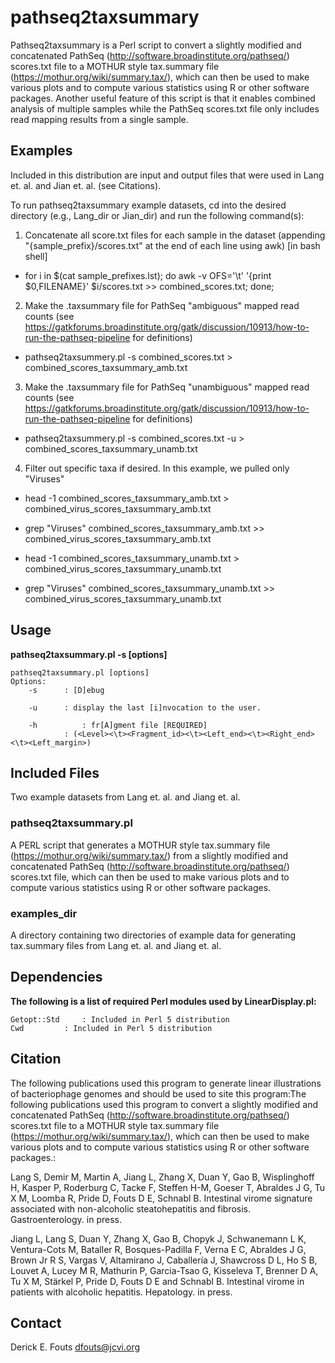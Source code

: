 # pathseq2taxsummary
Pathseq2taxsummary is a Perl script to convert a slightly modified and concatenated PathSeq (http://software.broadinstitute.org/pathseq/) scores.txt file to a  MOTHUR style tax.summary file (https://mothur.org/wiki/summary.tax/), which can then be used to make various plots and to compute various statistics using R or other software packages. Another useful feature of this script is that it enables combined analysis of multiple samples while the PathSeq scores.txt file only includes read mapping results from a single sample.

## Examples

Included in this distribution are input and output files that were used in Lang et. al. and Jian et. al. (see Citations).

To run pathseq2taxsummary example datasets, cd into the desired directory (e.g., Lang_dir or Jian_dir) and run the following command(s):

1) Concatenate all score.txt files for each sample in the dataset (appending "{sample_prefix}/scores.txt" at the end of each line using awk) [in bash shell]
 * for i in $(cat sample_prefixes.lst); do awk -v OFS='\t' '{print $0,FILENAME}' $i/scores.txt >> combined_scores.txt; done;

2. Make the .taxsummary file for PathSeq "ambiguous" mapped read counts (see https://gatkforums.broadinstitute.org/gatk/discussion/10913/how-to-run-the-pathseq-pipeline for definitions)

 * pathseq2taxsummery.pl -s combined_scores.txt > combined_scores_taxsummary_amb.txt

3. Make the .taxsummary file for PathSeq "unambiguous" mapped read counts (see https://gatkforums.broadinstitute.org/gatk/discussion/10913/how-to-run-the-pathseq-pipeline for definitions)

 * pathseq2taxsummery.pl -s combined_scores.txt -u > combined_scores_taxsummary_unamb.txt

4. Filter out specific taxa if desired.  In this example, we pulled only "Viruses"
 * head -1 combined_scores_taxsummary_amb.txt > combined_virus_scores_taxsummary_amb.txt 
 * grep "Viruses" combined_scores_taxsummary_amb.txt >> combined_virus_scores_taxsummary_amb.txt
 
 * head -1 combined_scores_taxsummary_unamb.txt > combined_virus_scores_taxsummary_unamb.txt 
 * grep "Viruses" combined_scores_taxsummary_unamb.txt >> combined_virus_scores_taxsummary_unamb.txt

## Usage

**pathseq2taxsummary.pl -s <modified PathSeq scores.txt file> [options]**

	pathseq2taxsummary.pl [options]
	Options:
		-s		: [D]ebug

		-u		: display the last [i]nvocation to the user.

		-h    		: fr[A]gment file [REQUIRED]
				: (<Level><\t><Fragment_id><\t><Left_end><\t><Right_end><\t><Left_margin>)

## Included Files
Two example datasets from Lang et. al. and Jiang et. al.

### pathseq2taxsummary.pl
A PERL script that generates a MOTHUR style tax.summary file (https://mothur.org/wiki/summary.tax/) from a slightly modified and concatenated PathSeq (http://software.broadinstitute.org/pathseq/) scores.txt file, which can then be used to make various plots and to compute various statistics using R or other software packages.

### examples_dir
A directory containing two directories of example data for generating tax.summary files from Lang et. al. and Jiang et. al.

## Dependencies

**The following is a list of required Perl modules used by LinearDisplay.pl:**

	Getopt::Std		: Included in Perl 5 distribution
	Cwd			: Included in Perl 5 distribution

## Citation

The following publications used this program to generate linear illustrations of bacteriophage genomes and should be used to site this program:The following publications used this program to convert a slightly modified and concatenated PathSeq (http://software.broadinstitute.org/pathseq/) scores.txt file to a  MOTHUR style tax.summary file (https://mothur.org/wiki/summary.tax/), which can then be used to make various plots and to compute various statistics using R or other software packages.:

Lang S, Demir M, Martin A, Jiang L, Zhang X, Duan Y, Gao B, Wisplinghoff H, Kasper P, Roderburg C, Tacke F, Steffen H-M, Goeser T, Abraldes J G, Tu X M, Loomba R, Pride D, Fouts D E, Schnabl B. Intestinal virome signature associated with non-alcoholic steatohepatitis and fibrosis. Gastroenterology. in press.

Jiang L, Lang S, Duan Y, Zhang X, Gao B, Chopyk J, Schwanemann L K, Ventura-Cots M, Bataller R, Bosques-Padilla F, Verna E C, Abraldes J G, Brown Jr R S, Vargas V, Altamirano J, Caballería J, Shawcross D L, Ho S B, Louvet A, Lucey M R, Mathurin P, Garcia-Tsao G, Kisseleva T, Brenner D A, Tu X M, Stärkel P, Pride D, Fouts D E and Schnabl B. Intestinal virome in patients with alcoholic hepatitis. Hepatology. in press.

## Contact
Derick E. Fouts
dfouts@jcvi.org
